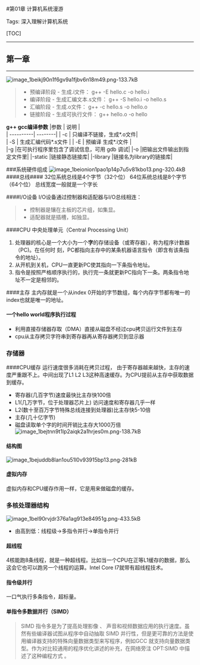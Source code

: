 ﻿#第01章 计算机系统漫游

Tags: 深入理解计算机系统

[TOC]

---
## 第一章
---
![image_1beikj90n1f6gv9a1fjbv6n18m49.png-133.7kB][1]
>* 预编译阶段 - 生成.i文件：  g++ -E hello.c -o hello.i
>* 编译阶段 - 生成汇编文本.s文件： g++ -S hello.i -o hello.s
>* 汇编阶段 -  生成.o文件： g++ -c hello.s -o hello.o
>* 链接阶段 -  生成可执行文件： g++ hello.o -o hello

**g++ gcc编译参数**
|参数        | 说明   |  
| ----------| --------| 
| -c    |  只编译不链接，生成*.o文件|  
| -S        |   生成汇编代码*.s文件   | 
| -E        |   预编译 生成*.i文件   |  
|-g         |在可执行程序里包含了调试信息，可用 gdb 调试|
|-o         |把输出文件输出到指定文件里|
|-static  |链接静态链接库|
|-library |链接名为library的链接库|

###系统硬件组成
![image_1beionion1pao1p14p7u5v81kbo13.png-320.4kB][2]
####总线####
32位系统总线是4个字节（32个位）
64位系统总线是8个字节（64个位）
总线宽度一般就是一个字长

####I/O设备
I/O设备通过控制器和适配器与I/O总线相连：
>* 控制器是镶在主板的芯片组，如集显。
>* 适配器就是插槽，如独显。

####CPU 中央处理单元（Central Processing Unit）

 1. 处理器的核心是一个大小为一个**字**的存储设备（或寄存器），称为程序计数器（PC)。在任何时 刻，PC都指向主存中的某条机器语言指令（即含有该条指令的地址）。
 2. 从开机到关机，CPU一直更新PC使其指向一下条指令地址。
 3. 指令是按照严格顺序执行的，执行完一条就更新PC指向下一条。两条指令地址不一定是相邻的。

####主存
主内存就是一个从index 0开始的字节数组，每个内存字节都有唯一的index也就是唯一的地址。

#### 一个hello world程序执行过程
 - 利用直接存储器存取（DMA）直接从磁盘不经过cpu拷贝运行文件到主存
 - cpu从主存拷贝字符串到寄存器再从寄存器拷贝到显示器
 
### 存储器
####CPU缓存
运行速度很多消耗在拷贝过程， 由于寄存器越来越快，主存的速度严重跟不上。中间出现了L1 L2 L3这种高速缓存。为CPU提前从主存中获取数据到缓存。

 - 寄存器(几百字节)速度最快比主存快100倍
 - L1(几万字节，位于处理器芯片上) 访问速度和寄存器几乎一样
 - L2(数十至百万字节特殊总线连接到处理器)比主存快5-10倍
 - 主存(几十亿字节)
 - 磁盘读取单个字的时间开销比主存大1000万倍
![image_1bejtnn9t1lp2aiqk2a1hrjes0m.png-138.7kB][3]

#### 结构图
![image_1bejuddb8lan1ou51l0v93915bp13.png-281kB][5]
#### 虚拟内存
虚拟内存和CPU缓存作用一样，它是用来做磁盘的缓存。

### 多核处理器结构
![image_1bel90rvjdr376a1ag913e84951g.png-433.5kB][4]

* 由高到低：线程级->多指令并行->单指令并行
#### 超线程
4核能跑8条线程，就是一种超线程。比如当一个CPU在正等L1缓存的数据，那么这会它也可以跑另一个线程的运算。Intel Core I7就带有超线程技术。
#### 指令级并行
一口气执行多条指令，超标量。
#### 单指令多数据并行（SIMD）
> SIMD 指令多是为了提高处理影像 、 声音和视频数据应用的执行速度。虽然有些编译器试图从程序中自动抽取 SIMD 并行性，但是更可靠的方法是使用编译器支持的特殊向量数据类型来写程序，例如GCC 就支持向量数据类型。作为对比较通用的程序优化讲述的补充，在网络旁注 OPT:SIMD 中描述了这种编程方式 。



  [1]: http://static.zybuluo.com/allon6/qciw23zdgnf96cr1yys34mjo/image_1beikj90n1f6gv9a1fjbv6n18m49.png
  [2]: http://static.zybuluo.com/allon6/k5g8amzzepo43qi1de8lb2ir/image_1beionion1pao1p14p7u5v81kbo13.png
  [3]: http://static.zybuluo.com/allon6/tw906gbl5wwhkrrmrzxmga18/image_1bejtnn9t1lp2aiqk2a1hrjes0m.png
  [4]: http://static.zybuluo.com/allon6/wgf5sxdj3c7sxuxq4z194v4n/image_1bel90rvjdr376a1ag913e84951g.png
  [5]: http://static.zybuluo.com/allon6/rbd8q1olikakhvm6lkcibeh1/image_1bejuddb8lan1ou51l0v93915bp13.png